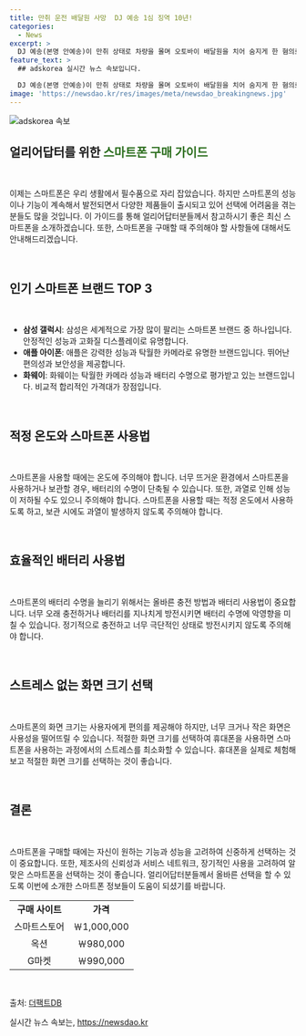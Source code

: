 ```yaml
---
title: 만취 운전 배달원 사망  DJ 예송 1심 징역 10년!
categories:
  - News
excerpt: >
  DJ 예송(본명 안예송)이 만취 상태로 차량을 몰며 오토바이 배달원을 치어 숨지게 한 혐의로 징역 10년을 선고받았다. 사고 당시 반성 태도를 보이지 않았고, 혐의를 부인하며 납득하기 어려운 변명을 했다는 지적이 있다. 혈중 알코올농도는 면허취소 수준이었고, 비판 여론이 높아졌다. 75회의 반성문 제출과 유족과의 합의를 통해 집행유예를 요청했지만, 검찰은 징역 15년을 요청했다. 이에 더팩트는 24시간 제보를 기다리고 있다. (총 292자)
feature_text: >
  ## adskorea 실시간 뉴스 속보입니다.

  DJ 예송(본명 안예송)이 만취 상태로 차량을 몰며 오토바이 배달원을 치어 숨지게 한 혐의로 징역 10년을 선고받았다. 사고 당시 반성 태도를 보이지 않았고, 혐의를 부인하며 납득하기 어려운 변명을 했다는 지적이 있다. 혈중 알코올농도는 면허취소 수준이었고, 비판 여론이 높아졌다. 75회의 반성문 제출과 유족과의 합의를 통해 집행유예를 요청했지만, 검찰은 징역 15년을 요청했다. 이에 더팩트는 24시간 제보를 기다리고 있다. (총 292자)
image: 'https://newsdao.kr/res/images/meta/newsdao_breakingnews.jpg'
---
```


<p><img src="https://newsdao.kr/res/images/meta/newsdao_breakingnews.jpg" alt="adskorea 속보" /></p>

<h2>얼리어답터를 위한 <span style="color: #2d6f1f;">스마트폰 구매 가이드</span></h2>

<p data-ke-size="size16">&nbsp;</p>

<p>이제는 스마트폰은 우리 생활에서 필수품으로 자리 잡았습니다. 하지만 스마트폰의 성능이나 기능이 계속해서 발전되면서 다양한 제품들이 출시되고 있어 선택에 어려움을 겪는 분들도 많을 것입니다. 이 가이드를 통해 얼리어답터분들께서 참고하시기 좋은 최신 스마트폰을 소개하겠습니다. 또한, 스마트폰을 구매할 때 주의해야 할 사항들에 대해서도 안내해드리겠습니다.</p>

<p data-ke-size="size16">&nbsp;</p>

<h2 data-ke-size="size26">인기 스마트폰 브랜드 TOP 3</h2>

<p data-ke-size="size16">&nbsp;</p>

<ul>
  <li><strong>삼성 갤럭시</strong>: 삼성은 세계적으로 가장 많이 팔리는 스마트폰 브랜드 중 하나입니다. 안정적인 성능과 고화질 디스플레이로 유명합니다.</li>
  <li><strong>애플 아이폰</strong>: 애플은 강력한 성능과 탁월한 카메라로 유명한 브랜드입니다. 뛰어난 편의성과 보안성을 제공합니다.</li>
  <li><strong>화웨이</strong>: 화웨이는 탁월한 카메라 성능과 배터리 수명으로 평가받고 있는 브랜드입니다. 비교적 합리적인 가격대가 장점입니다.</li>
</ul>

<p data-ke-size="size16">&nbsp;</p>

<h2 data-ke-size="size26">적정 온도와 스마트폰 사용법</h2>

<p data-ke-size="size16">&nbsp;</p>

<p>스마트폰을 사용할 때에는 온도에 주의해야 합니다. 너무 뜨거운 환경에서 스마트폰을 사용하거나 보관할 경우, 배터리의 수명이 단축될 수 있습니다. 또한, 과열로 인해 성능이 저하될 수도 있으니 주의해야 합니다. 스마트폰을 사용할 때는 적정 온도에서 사용하도록 하고, 보관 시에도 과열이 발생하지 않도록 주의해야 합니다.</p>

<p data-ke-size="size16">&nbsp;</p>

<h2 data-ke-size="size26">효율적인 배터리 사용법</h2>

<p data-ke-size="size16">&nbsp;</p>

<p>스마트폰의 배터리 수명을 늘리기 위해서는 올바른 충전 방법과 배터리 사용법이 중요합니다. 너무 오래 충전하거나 배터리를 지나치게 방전시키면 배터리 수명에 악영향을 미칠 수 있습니다. 정기적으로 충전하고 너무 극단적인 상태로 방전시키지 않도록 주의해야 합니다.</p>

<p data-ke-size="size16">&nbsp;</p>

<h2 data-ke-size="size26">스트레스 없는 화면 크기 선택</h2>

<p data-ke-size="size16">&nbsp;</p>

<p>스마트폰의 화면 크기는 사용자에게 편의를 제공해야 하지만, 너무 크거나 작은 화면은 사용성을 떨어뜨릴 수 있습니다. 적절한 화면 크기를 선택하여 휴대폰을 사용하면 스마트폰을 사용하는 과정에서의 스트레스를 최소화할 수 있습니다. 휴대폰을 실제로 체험해보고 적절한 화면 크기를 선택하는 것이 좋습니다.</p>

<p data-ke-size="size16">&nbsp;</p>

<h2 data-ke-size="size26">결론</h2>

<p data-ke-size="size16">&nbsp;</p>

<p>스마트폰을 구매할 때에는 자신이 원하는 기능과 성능을 고려하여 신중하게 선택하는 것이 중요합니다. 또한, 제조사의 신뢰성과 서비스 네트워크, 장기적인 사용을 고려하여 알맞은 스마트폰을 선택하는 것이 좋습니다. 얼리어답터분들께서 올바른 선택을 할 수 있도록 이번에 소개한 스마트폰 정보들이 도움이 되셨기를 바랍니다.</p>

<table>
  <tbody>
    <tr>
      <td style="text-align: center; height: 17px;"><strong>구매 사이트</strong></td>
      <td style="text-align: center; height: 17px;"><strong>가격</strong></td>
    </tr>
    <tr>
      <td style="text-align: center; height: 17px;">스마트스토어</td>
      <td style="text-align: center; height: 17px;">￦1,000,000</td>
    </tr>
    <tr>
      <td style="text-align: center; height: 17px;">옥션</td>
      <td style="text-align: center; height: 17px;">￦980,000</td>
    </tr>
    <tr>
      <td style="text-align: center; height: 17px;">G마켓</td>
      <td style="text-align: center; height: 17px;">￦990,000</td>
    </tr>
  </tbody>
</table>

<p data-ke-size="size16">&nbsp;</p>

<p>출처: <a href="https://talk.tf.co.kr/bbs/report/write">더팩트DB</a></p>
실시간 뉴스 속보는, <a href="https://newsdao.kr" rel="dofollow">https://newsdao.kr</a>


